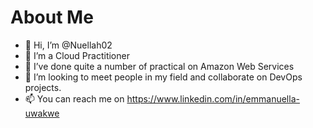 # About Me
- 👋 Hi, I’m @Nuellah02
- 👀 I’m a Cloud Practitioner 
- 🌱 I’ve done quite a number of practical on Amazon Web Services
- 💞️ I’m looking to meet people in my field and collaborate on DevOps projects.
- 📫 You can reach me on https://www.linkedin.com/in/emmanuella-uwakwe

<!---
Nuellah02/Nuellah02 is a ✨ special ✨ repository because its `README.md` (this file) appears on your GitHub profile.
You can click the Preview link to take a look at your changes.
--->
